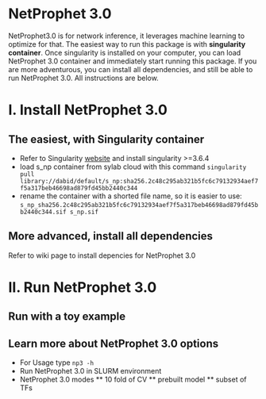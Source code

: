# NetProphet 3.0
NetProphet3.0 is for network inference, it leverages machine learning to optimize for that. 
The easiest way to run this package is with **singularity container**. Once singularity is installed on your computer, you can load NetProphet 3.0 container and immediately start running this package. If you are more adventurous, you can install all dependencies, and still be able to run NetProphet 3.0. All instructions are below.

# I. Install NetProphet 3.0

## The easiest, with Singularity container

- Refer to Singularity [website](https://singularity.hpcng.org/user-docs/3.6/quick_start.html#quick-installation-steps) and install singularity >=3.6.4
- load s_np container from sylab cloud with this command ``` singularity pull library://dabid/default/s_np:sha256.2c48c295ab321b5fc6c79132934aef7f5a317beb46698ad879fd45bb2440c344 ```
- rename the container with a shorted file name, so it is easier to use: ``` s_np_sha256.2c48c295ab321b5fc6c79132934aef7f5a317beb46698ad879fd45bb2440c344.sif s_np.sif ```

## More advanced, install all dependencies
Refer to wiki page to install depencies for NetProphet 3.0


# II. Run NetProphet 3.0

## Run with a toy example

## Learn more about NetProphet 3.0 options
- For Usage type ``` np3 -h ```
- Run NetProphet 3.0 in SLURM environment
- NetProphet 3.0 modes
    ** 10 fold of CV
    ** prebuilt model
    ** subset of TFs
